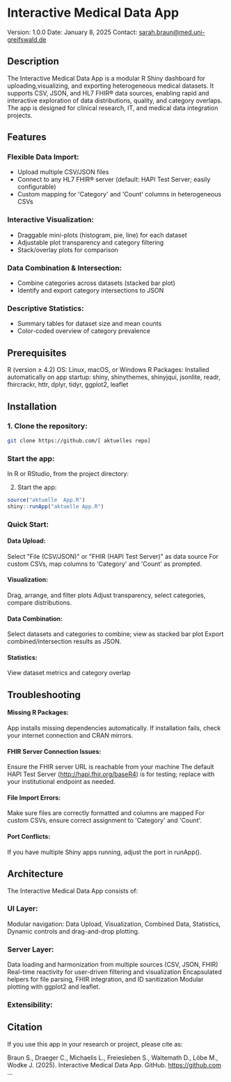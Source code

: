 # Interactive Medical Data App

Version: 1.0.0
Date: January 8, 2025
Contact: sarah.braun@med.uni-greifswald.de

## Description
The Interactive Medical Data App is a modular R Shiny dashboard for uploading,visualizing, and exporting heterogeneous medical datasets.
It supports CSV, JSON, and HL7 FHIR® data sources, enabling rapid and interactive exploration of data distributions, quality, and category overlaps. The app is designed for clinical research, IT, and medical data integration projects.


## Features
### Flexible Data Import:

- Upload multiple CSV/JSON files
- Connect to any HL7 FHIR® server (default: HAPI Test Server; easily configurable)
- Custom mapping for 'Category' and 'Count' columns in heterogeneous CSVs
  
### Interactive Visualization:
- Draggable mini-plots (histogram, pie, line) for each dataset
- Adjustable plot transparency and category filtering
- Stack/overlay plots for comparison
  
### Data Combination & Intersection:
- Combine categories across datasets (stacked bar plot)
- Identify and export category intersections to JSON
  
### Descriptive Statistics:
- Summary tables for dataset size and mean counts
- Color-coded overview of category prevalence


## Prerequisites
R (version ≥ 4.2)
OS: Linux, macOS, or Windows
R Packages: Installed automatically on app startup:
shiny, shinythemes, shinyjqui, jsonlite, readr, fhircrackr, httr, dplyr, tidyr, ggplot2, leaflet

## Installation
### 1. Clone the repository:


```bash
git clone https://github.com/[ aktuelles repo]
```


### Start the app:
In R or RStudio, from the project directory:

2. Start the app:
```r
source("aktuelle  App.R")
shiny::runApp("aktuelle App.R")
```


### Quick Start:
#### Data Upload:
Select "File (CSV/JSON)" or "FHIR (HAPI Test Server)" as data source
For custom CSVs, map columns to 'Category' and 'Count' as prompted.

#### Visualization:
Drag, arrange, and filter plots
Adjust transparency, select categories, compare distributions.

#### Data Combination:
Select datasets and categories to combine; view as stacked bar plot
Export combined/intersection results as JSON.

#### Statistics:
View dataset metrics and category overlap

## Troubleshooting
#### Missing R Packages:
App installs missing dependencies automatically.
If installation fails, check your internet connection and CRAN mirrors.

#### FHIR Server Connection Issues:
Ensure the FHIR server URL is reachable from your machine
The default HAPI Test Server (http://hapi.fhir.org/baseR4) is for testing; replace with your institutional endpoint as needed.

#### File Import Errors:
Make sure files are correctly formatted and columns are mapped
For custom CSVs, ensure correct assignment to 'Category' and 'Count'.

#### Port Conflicts:
If you have multiple Shiny apps running, adjust the port in runApp().

## Architecture
The Interactive Medical Data App consists of:

### UI Layer:
Modular navigation: Data Upload, Visualization, Combined Data, Statistics,
Dynamic controls and drag-and-drop plotting.

### Server Layer:
Data loading and harmonization from multiple sources (CSV, JSON, FHIR)
Real-time reactivity for user-driven filtering and visualization
Encapsulated helpers for file parsing, FHIR integration, and ID sanitization
Modular plotting with ggplot2 and leaflet.

### Extensibility:


## Citation
If you use this app in your research or project, please cite as:

Braun S., Draeger C., Michaelis L., Freiesleben S., Waltemath D., Löbe M., Wodke J. (2025).
Interactive Medical Data App. GitHub. https://github.com ... 


